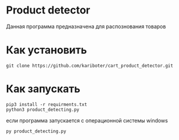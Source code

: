 # Product detector
Данная программа предназначена для распознования товаров
# Как установить
```git clone https://github.com/kariboter/cart_product_detector.git```
# Как запускать
```
pip3 install -r requirments.txt
python3 product_detecting.py
```
если программа запускается с операционной системы windows
``` 
py product_detecting.py
```
